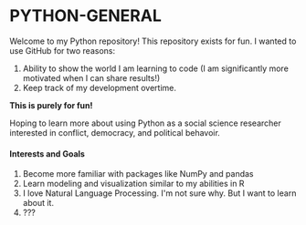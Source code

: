 # PYTHON-GENERAL

Welcome to my Python repository! This repository exists for fun. I wanted to use GitHub for two reasons:

1. Ability to show the world I am learning to code (I am significantly more motivated when I can share results!)
2. Keep track of my development overtime. 

**This is purely for fun!** 

Hoping to learn more about using Python as a social science researcher interested in conflict, democracy, and political behavoir. 

#### Interests and Goals
1. Become more familiar with packages like NumPy and pandas
2. Learn modeling and visualization similar to my abilities in R
3. I love Natural Language Processing. I'm not sure why. But I want to learn about it. 
4. ???
